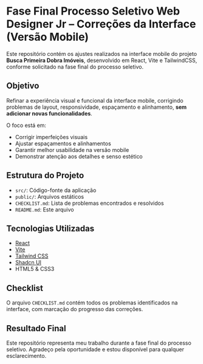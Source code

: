 # Fase Final Processo Seletivo Web Designer Jr – Correções da Interface (Versão Mobile)

Este repositório contém os ajustes realizados na interface mobile do projeto **Busca Primeira Dobra Imóveis**, desenvolvido em React, Vite e TailwindCSS, conforme solicitado na fase final do processo seletivo.

## Objetivo

Refinar a experiência visual e funcional da interface mobile, corrigindo problemas de layout, responsividade, espaçamento e alinhamento, **sem adicionar novas funcionalidades**.

O foco está em:

- Corrigir imperfeições visuais
- Ajustar espaçamentos e alinhamentos
- Garantir melhor usabilidade na versão mobile
- Demonstrar atenção aos detalhes e senso estético

## Estrutura do Projeto

- `src/`: Código-fonte da aplicação
- `public/`: Arquivos estáticos
- `CHECKLIST.md`: Lista de problemas encontrados e resolvidos
- `README.md`: Este arquivo

## Tecnologias Utilizadas

- [React](https://reactjs.org/)
- [Vite](https://vitejs.dev/)
- [Tailwind CSS](https://tailwindcss.com/)
- [Shadcn UI](https://ui.shadcn.com/)
- HTML5 & CSS3

## Checklist

O arquivo `CHECKLIST.md` contém todos os problemas identificados na interface, com marcação do progresso das correções.

## Resultado Final

Este repositório representa meu trabalho durante a fase final do processo seletivo. Agradeço pela oportunidade e estou disponível para qualquer esclarecimento.
